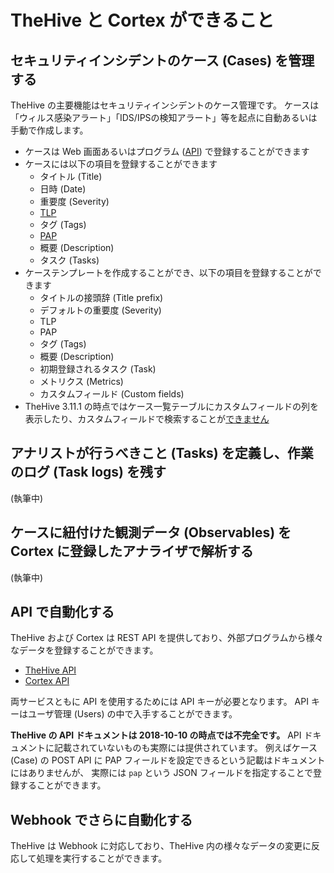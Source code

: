 # TheHive と Cortex ができること
## セキュリティインシデントのケース (Cases) を管理する

TheHive の主要機能はセキュリティインシデントのケース管理です。
ケースは「ウィルス感染アラート」「IDS/IPSの検知アラート」等を起点に自動あるいは手動で作成します。

* ケースは Web 画面あるいはプログラム ([API](https://github.com/TheHive-Project/TheHiveDocs/blob/master/api/README.md)) で登録することができます
* ケースには以下の項目を登録することができます
    * タイトル (Title)
    * 日時 (Date)
    * 重要度 (Severity)
    * [TLP](./tlp)
    * タグ (Tags)
    * [PAP](./pap)
    * 概要 (Description)
    * タスク (Tasks)
* ケーステンプレートを作成することができ、以下の項目を登録することができます
    * タイトルの接頭辞 (Title prefix)
    * デフォルトの重要度 (Severity)
    * TLP
    * PAP
    * タグ (Tags)
    * 概要 (Description)
    * 初期登録されるタスク (Task)
    * メトリクス (Metrics)
    * カスタムフィールド (Custom fields)
* TheHive 3.11.1 の時点ではケース一覧テーブルにカスタムフィールドの列を表示したり、カスタムフィールドで検索することが[できません](https://github.com/TheHive-Project/TheHive/issues/377)

## アナリストが行うべきこと (Tasks) を定義し、作業のログ (Task logs) を残す

(執筆中)

## ケースに紐付けた観測データ (Observables) を Cortex に登録したアナライザで解析する

(執筆中)

## API で自動化する

TheHive および Cortex は REST API を提供しており、外部プログラムから様々なデータを登録することができます。

* [TheHive API](https://github.com/TheHive-Project/TheHiveDocs/blob/master/api/README.md)
* [Cortex API](https://github.com/TheHive-Project/CortexDocs/blob/master/api/api-guide.md)

両サービスともに API を使用するためには API キーが必要となります。
API キーはユーザ管理 (Users) の中で入手することができます。

**TheHive の API ドキュメントは 2018-10-10 の時点では不完全です。**
API ドキュメントに記載されていないものも実際には提供されています。
例えばケース (Case) の POST API に PAP フィールドを設定できるという記載はドキュメントにはありませんが、
実際には `pap` という JSON フィールドを指定することで登録することができます。

## Webhook でさらに自動化する

TheHive は Webhook に対応しており、TheHive 内の様々なデータの変更に反応して処理を実行することができます。
